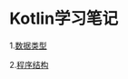 # Kotlin学习笔记
1.[数据类型](https://github.com/shuzhuchengfu2/KotlinNote/blob/master/数据类型.md)

2.[程序结构](https://github.com/shuzhuchengfu2/KotlinNote/blob/master/程序结构.md)
